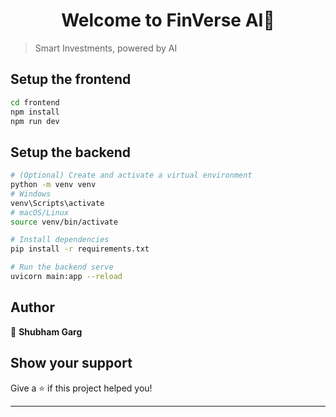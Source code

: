 <h1 align="center">Welcome to FinVerse AI👋</h1>
<p>
</p>

> Smart Investments, powered by AI

## Setup the frontend

```sh
cd frontend
npm install
npm run dev
```
## Setup the backend

```sh
# (Optional) Create and activate a virtual environment
python -m venv venv
# Windows
venv\Scripts\activate
# macOS/Linux
source venv/bin/activate

# Install dependencies
pip install -r requirements.txt

# Run the backend serve
uvicorn main:app --reload       
```

## Author

👤 **Shubham Garg**


## Show your support

Give a ⭐️ if this project helped you!

***
